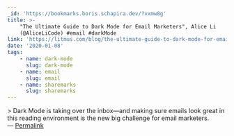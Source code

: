 ```yaml
---
_id: 'https://bookmarks.boris.schapira.dev/?vxmw8g'
title: >-
    "The Ultimate Guide to Dark Mode for Email Marketers", Alice Li
    (@AliceLiCode) #email #darkMode
link: 'https://litmus.com/blog/the-ultimate-guide-to-dark-mode-for-email-marketers'
date: '2020-01-08'
tags:
    - name: dark-mode
      slug: dark-mode
    - name: email
      slug: email
    - name: sharemarks
      slug: sharemarks
---
```


&gt; Dark Mode is taking over the inbox—and making sure emails look great in
this reading environment is the new big challenge for email marketers.
<br>&#8212;
<a href="https://bookmarks.boris.schapira.dev/?vxmw8g" title="Permalink">Permalink</a>
